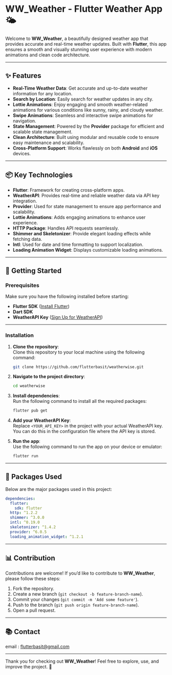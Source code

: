 <!-- # WW_Weather - Flutter Weather App 🌤️

Welcome to **WW_Weather**, a beautifully designed weather app that provides accurate and real-time weather updates. Built with **Flutter**, this app ensures a smooth and visually stunning user experience with modern animations and clean code architecture.

---

## 🌟 Features

- **Real-Time Weather Data**: Get accurate and up-to-date weather information for any location.  
- **Search by Location**: Easily search for weather updates in any city.  
- **Lottie Animations**: Enjoy engaging and smooth weather-related animations for various conditions like sunny, rainy, and cloudy weather.  
- **Swipe Animations**: Seamless and interactive swipe animations for navigation.  
- **State Management**: Powered by the **Provider** package for efficient and scalable state management.  
- **Clean Architecture**: Built using modular and reusable code to ensure easy maintenance and scalability.  
- **Cross-Platform Support**: Works flawlessly on both **Android** and **iOS** devices.  

---

## 📦 Key Technologies

- **Flutter**: Framework for creating cross-platform apps.  
- **WeatherAPI**: Provides real-time and reliable weather data via API key integration.  
- **Provider**: Used for state management to ensure app performance and scalability.  
- **Lottie Animations**: Adds engaging animations to enhance user experience.  

---

## 🚀 Getting Started

### Prerequisites

Make sure you have the following installed before starting:
- **Flutter SDK** ([Install Flutter](https://flutter.dev/docs/get-started/install))  
- **Dart SDK**  
- **WeatherAPI Key** ([Sign Up for WeatherAPI](https://www.weatherapi.com/))  

---

### Installation

1. **Clone the repository**:  
   Clone this repository to your local machine using the following command:
   ```bash
   git clone https://github.com/flutterbasit/weatherwise.git -->


# WW_Weather - Flutter Weather App 🌤️

Welcome to **WW_Weather**, a beautifully designed weather app that provides accurate and real-time weather updates. Built with **Flutter**, this app ensures a smooth and visually stunning user experience with modern animations and clean code architecture.

---

## ✨ Features

- **Real-Time Weather Data**: Get accurate and up-to-date weather information for any location.  
- **Search by Location**: Easily search for weather updates in any city.  
- **Lottie Animations**: Enjoy engaging and smooth weather-related animations for various conditions like sunny, rainy, and cloudy weather.  
- **Swipe Animations**: Seamless and interactive swipe animations for navigation.  
- **State Management**: Powered by the **Provider** package for efficient and scalable state management.  
- **Clean Architecture**: Built using modular and reusable code to ensure easy maintenance and scalability.  
- **Cross-Platform Support**: Works flawlessly on both **Android** and **iOS** devices.  

---

## 📦 Key Technologies

- **Flutter**: Framework for creating cross-platform apps.  
- **WeatherAPI**: Provides real-time and reliable weather data via API key integration.  
- **Provider**: Used for state management to ensure app performance and scalability.  
- **Lottie Animations**: Adds engaging animations to enhance user experience.  
- **HTTP Package**: Handles API requests seamlessly.  
- **Shimmer and Skeletonizer**: Provide elegant loading effects while fetching data.  
- **Intl**: Used for date and time formatting to support localization.  
- **Loading Animation Widget**: Displays customizable loading animations.

---

## 🚀 Getting Started

### Prerequisites

Make sure you have the following installed before starting:
- **Flutter SDK** ([Install Flutter](https://flutter.dev/docs/get-started/install))  
- **Dart SDK**  
- **WeatherAPI Key** ([Sign Up for WeatherAPI](https://www.weatherapi.com/))  

---

### Installation

1. **Clone the repository**:  
   Clone this repository to your local machine using the following command:
   ```bash
   git clone https://github.com/flutterbasit/weatherwise.git
   ```

2. **Navigate to the project directory**:  
   ```bash
   cd weatherwise
   ```

3. **Install dependencies**:  
   Run the following command to install all the required packages:
   ```bash
   flutter pub get
   ```

4. **Add your WeatherAPI Key**:  
   Replace `<YOUR_API_KEY>` in the project with your actual WeatherAPI key. You can do this in the configuration file where the API key is stored.

5. **Run the app**:  
   Use the following command to run the app on your device or emulator:
   ```bash
   flutter run
   ```

---

## 📢 Packages Used

Below are the major packages used in this project:

```yaml
dependencies:
  flutter:
    sdk: flutter
  http: ^1.2.2
  shimmer: ^3.0.0
  intl: ^0.19.0
  skeletonizer: ^1.4.2
  provider: ^6.0.5
  loading_animation_widget: ^1.2.1
```

---

## 📊 Contribution

Contributions are welcome! If you’d like to contribute to **WW_Weather**, please follow these steps:

1. Fork the repository.
2. Create a new branch (`git checkout -b feature-branch-name`).
3. Commit your changes (`git commit -m 'Add some feature'`).
4. Push to the branch (`git push origin feature-branch-name`).
5. Open a pull request.

---

## 📚 Contact

email : flutterbasit@gmail.com

---

Thank you for checking out **WW_Weather**! Feel free to explore, use, and improve the project. 🚀

